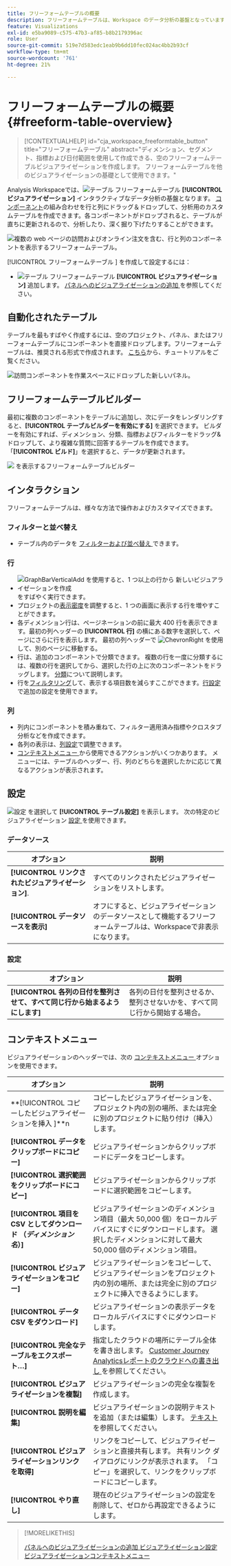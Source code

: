 ```yaml
---
title: フリーフォームテーブルの概要
description: フリーフォームテーブルは、Workspace のデータ分析の基盤となっています。
feature: Visualizations
exl-id: e5ba9089-c575-47b3-af85-b8b2179396ac
role: User
source-git-commit: 519e7d583edc1eab9b6dd10fec024ac4bb2b93cf
workflow-type: tm+mt
source-wordcount: '761'
ht-degree: 21%

---
```


# フリーフォームテーブルの概要 {#freeform-table-overview}

<!-- markdownlint-disable MD034 -->

>[!CONTEXTUALHELP]
>id="cja_workspace_freeformtable_button"
>title="フリーフォームテーブル"
>abstract="ディメンション、セグメント、指標および日付範囲を使用して作成できる、空のフリーフォームテーブルビジュアライゼーションを作成します。 フリーフォームテーブルを他のビジュアライゼーションの基礎として使用できます。"

<!-- markdownlint-enable MD034 -->


Analysis Workspaceでは、![ テーブル ](/help/assets/icons/Table.svg) フリーフォームテーブル **[!UICONTROL ビジュアライゼーション]** インタラクティブなデータ分析の基盤となります。 [コンポーネント](https://experienceleague.adobe.com/en/docs/analytics/analyze/analysis-workspace/components/analysis-workspace-components)の組み合わせを行と列にドラッグ＆ドロップして、分析用のカスタムテーブルを作成できます。各コンポーネントがドロップされると、テーブルが直ちに更新されるので、分析したり、深く掘り下げたりすることができます。

![ 複数の web ページの訪問およびオンライン注文を含む、行と列のコンポーネントを表示するフリーフォームテーブル。](assets/opening-section.png)

[!UICONTROL  フリーフォームテーブル ] を作成して設定するには：

* ![ テーブル ](/help/assets/icons/Table.svg) フリーフォームテーブル **[!UICONTROL ビジュアライゼーション]** 追加します。 [ パネルへのビジュアライゼーションの追加 ](../freeform-analysis-visualizations.md#add-visualizations-to-a-panel) を参照してください。

## 自動化されたテーブル

テーブルを最もすばやく作成するには、空のプロジェクト、パネル、またはフリーフォームテーブルにコンポーネントを直接ドロップします。フリーフォームテーブルは、推奨される形式で作成されます。 [こちら](https://experienceleague.adobe.com/en/docs/analytics-learn/tutorials/analysis-workspace/building-freeform-tables/auto-build-freeform-tables-in-analysis-workspace)から、チュートリアルをご覧ください。

![ 訪問コンポーネントを作業スペースにドロップした新しいパネル。](assets/automated-table.png)

## フリーフォームテーブルビルダー

最初に複数のコンポーネントをテーブルに追加し、次にデータをレンダリングすると、**[!UICONTROL テーブルビルダーを有効にする]** を選択できます。 ビルダーを有効にすれば、ディメンション、分類、指標およびフィルターをドラッグ&amp;ドロップして、より複雑な質問に回答するテーブルを作成できます。 「**[!UICONTROL ビルド]**」を選択すると、データが更新されます。

![](assets/table-builder.png) を表示するフリーフォームテーブルビルダー

## インタラクション

フリーフォームテーブルは、様々な方法で操作およびカスタマイズできます。

### フィルターと並べ替え

* テーブル内のデータを [ フィルターおよび並べ替え ](filter-and-sort.md) できます。

### 行

* ![GraphBarVerticalAdd[ を使用すると、1 つ以上の行から ](../freeform-analysis-visualizations.md#visualize) 新しいビジュアライゼーションを作成 ](/help/assets/icons/GraphBarVerticalAdd.svg) をすばやく実行できます。
* プロジェクトの[表示密度](https://experienceleague.adobe.com/en/docs/analytics/analyze/analysis-workspace/build-workspace-project/view-density)を調整すると、1 つの画面に表示する行を増やすことができます。
* 各ディメンション行は、ページネーションの前に最大 400 行を表示できます。最初の列ヘッダーの **[!UICONTROL 行]** の横にある数字を選択して、ページにさらに行を表示します。 最初の列ヘッダーで ![ChevronRight](/help/assets/icons/ChevronRight.svg) を使用して、別のページに移動する。
* 行は、追加のコンポーネントで分類できます。 複数の行を一度に分類するには、複数の行を選択してから、選択した行の上に次のコンポーネントをドラッグします。 [分類](https://experienceleague.adobe.com/en/docs/analytics/analyze/analysis-workspace/components/dimensions/t-breakdown-fa)について説明します。
* 行を[フィルタリング](https://experienceleague.adobe.com/en/docs/analytics/analyze/analysis-workspace/visualizations/freeform-table/filter-and-sort)して、表示する項目数を減らすここができます。[行設定](https://experienceleague.adobe.com/en/docs/analytics/analyze/analysis-workspace/visualizations/freeform-table/column-row-settings/table-settings)で追加の設定を使用できます。

### 列

* 列内にコンポーネントを積み重ねて、フィルター適用済み指標やクロスタブ分析などを作成できます。
* 各列の表示は、[列設定](https://experienceleague.adobe.com/en/docs/analytics-platform/using/cja-workspace/visualizations/freeform-table/column-row-settings/column-settings)で調整できます。
* [ コンテキストメニュー ](https://experienceleague.adobe.com/en/docs/analytics-learn/tutorials/analysis-workspace/navigating-workspace-projects/right-click-for-workspace-efficiency) から使用できるアクションがいくつかあります。 メニューには、テーブルのヘッダー、行、列のどちらを選択したかに応じて異なるアクションが表示されます。


## 設定

![ 設定 ](/help/assets/icons/Setting.svg) を選択して **[!UICONTROL テーブル設定]** を表示します。 次の特定のビジュアライゼーション [ 設定 ](../freeform-analysis-visualizations.md#settings) を使用できます。

### データソース

| オプション | 説明 |
|---|---|
| **[!UICONTROL リンクされたビジュアライゼーション]**. | すべてのリンクされたビジュアライゼーションをリストします。 |
| **[!UICONTROL データソースを表示]** | オフにすると、ビジュアライゼーションのデータソースとして機能するフリーフォームテーブルは、Workspaceで非表示になります。 |

### 設定

| オプション | 説明 |
|---|---|
| **[!UICONTROL 各列の日付を整列させて、すべて同じ行から始まるようにします]** | 各列の日付を整列させるか、整列させないかを、すべて同じ行から開始する場合。 |


## コンテキストメニュー

ビジュアライゼーションのヘッダーでは、次の [ コンテキストメニュー ](../freeform-analysis-visualizations.md#context-menu) オプションを使用できます。

| オプション | 説明 |
| --- | --- |
| **[!UICONTROL  コピーしたビジュアライゼーションを挿入 ]**n | コピーしたビジュアライゼーションを、プロジェクト内の別の場所、または完全に別のプロジェクトに貼り付け（挿入）します。 |
| **[!UICONTROL データをクリップボードにコピー]** | ビジュアライゼーションからクリップボードにデータをコピーします。 |
| **[!UICONTROL 選択範囲をクリップボードにコピー]** | ビジュアライゼーションからクリップボードに選択範囲をコピーします。 |
| **[!UICONTROL 項目を CSV としてダウンロード （*ディメンション名*）]** | ビジュアライゼーションのディメンション項目（最大 50,000 個）をローカルデバイスにすぐにダウンロードします。 選択したディメンションに対して最大 50,000 個のディメンション項目。 |
| **[!UICONTROL ビジュアライゼーションをコピー]** | ビジュアライゼーションをコピーして、ビジュアライゼーションをプロジェクト内の別の場所、または完全に別のプロジェクトに挿入できるようにします。 |
| **[!UICONTROL データ CSV をダウンロード]** | ビジュアライゼーションの表示データをローカルデバイスにすぐにダウンロードします。 |
| **[!UICONTROL 完全なテーブルをエクスポート…]** | 指定したクラウドの場所にテーブル全体を書き出します。 [Customer Journey Analyticsレポートのクラウドへの書き出し ](../../export/export-cloud.md) を参照してください。 |
| **[!UICONTROL ビジュアライゼーションを複製]** | ビジュアライゼーションの完全な複製を作成します。 |
| **[!UICONTROL 説明を編集]** | ビジュアライゼーションの説明テキストを追加（または編集）します。 [ テキスト ](../text.md) を参照してください。 |
| **[!UICONTROL ビジュアライゼーションリンクを取得]** | リンクをコピーして、ビジュアライゼーションと直接共有します。 共有リンク ダイアログにリンクが表示されます。 「コピー」を選択して、リンクをクリップボードにコピーします。 |
| **[!UICONTROL やり直し]** | 現在のビジュアライゼーションの設定を削除して、ゼロから再設定できるようにします。 |


>[!MORELIKETHIS]
>
>[ パネルへのビジュアライゼーションの追加 ](/help/analysis-workspace/visualizations/freeform-analysis-visualizations.md#add-visualizations-to-a-panel)
>[ビジュアライゼーション設定 ](/help/analysis-workspace/visualizations/freeform-analysis-visualizations.md#settings)
>[ビジュアライゼーションコンテキストメニュー ](/help/analysis-workspace/visualizations/freeform-analysis-visualizations.md#context-menu)
>

